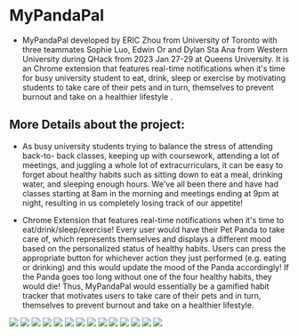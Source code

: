 # MyPandaPal

- MyPandaPal developed by ERIC Zhou from University of Toronto with three teammates Sophie Luo, Edwin Or and Dylan Sta Ana from Western University during QHack from 2023 Jan 27-29 at Queens University. It is an Chrome extension that features real-time notifications when it's time for busy university student to eat, drink, sleep or exercise by motivating students to take care of their pets and in turn, themselves to prevent burnout and take on a healthier lifestyle .

## More Details about the project:

- As busy university students trying to balance the stress of attending back-to- back classes, keeping up with coursework, attending a lot of meetings, and juggling a whole lot of extracurriculars, it can be easy to forget about healthy habits such as sitting down to eat a meal, drinking water, and sleeping enough hours. We've all been there and have had classes starting at 8am in the morning and meetings ending at 9pm at night, resulting in us completely losing track of our appetite!

- Chrome Extension that features real-time notifications when it's time to eat/drink/sleep/exercise! Every user would have their Pet Panda to take care of, which represents themselves and displays a different mood based on the personalized status of healthy habits. Users can press the appropriate button for whichever action they just performed (e.g. eating or drinking) and this would update the mood of the Panda accordingly! If the Panda goes too long without one of the four healthy habits, they would die! Thus, MyPandaPal would essentially be a gamified habit tracker that motivates users to take care of their pets and in turn, themselves to prevent burnout and take on a healthier lifestyle.

![](readme-image/0.png)
![](readme-image/1.png)
![](readme-image/2.png)
![](readme-image/3.jpg)
![](readme-image/4.jpg)
![](readme-image/5.jpg)
![](readme-image/6.jpg)
![](readme-image/7.jpg)
![](readme-image/8.jpg)
![](readme-image/9.jpg)
![](readme-image/10.jpg)
![](readme-image/11.jpg)
![](readme-image/12.jpg)
![](readme-image/13.png)